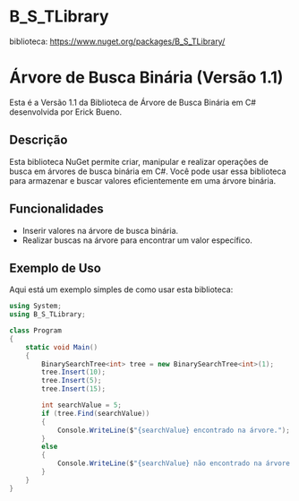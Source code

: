 # B_S_TLibrary
 biblioteca: https://www.nuget.org/packages/B_S_TLibrary/
# Árvore de Busca Binária (Versão 1.1)

Esta é a Versão 1.1 da Biblioteca de Árvore de Busca Binária em C# desenvolvida por Erick Bueno.

## Descrição

Esta biblioteca NuGet permite criar, manipular e realizar operações de busca em árvores de busca binária em C#. Você pode usar essa biblioteca para armazenar e buscar valores eficientemente em uma árvore binária.

## Funcionalidades

- Inserir valores na árvore de busca binária.
- Realizar buscas na árvore para encontrar um valor específico.


## Exemplo de Uso

Aqui está um exemplo simples de como usar esta biblioteca:

```csharp
using System;
using B_S_TLibrary;

class Program
{
    static void Main()
    {
        BinarySearchTree<int> tree = new BinarySearchTree<int>(1);
        tree.Insert(10);
        tree.Insert(5);
        tree.Insert(15);

        int searchValue = 5;
        if (tree.Find(searchValue))
        {
            Console.WriteLine($"{searchValue} encontrado na árvore.");
        }
        else
        {
            Console.WriteLine($"{searchValue} não encontrado na árvore.");
        }
    }
}
